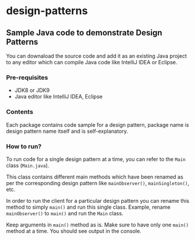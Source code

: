 # design-patterns
## Sample Java code to demonstrate Design Patterns
You can downaload the source code and add it as an existing Java project to any editor which can compile Java code like
IntelliJ IDEA or Eclipse. 
### Pre-requisites
- JDK8 or JDK9
- Java editor like IntelliJ IDEA, Eclipse
### Contents
Each package contains code sample for a design pattern, package name is design pattern name itself and is self-explanatory.
### How to run?
To run code for a single design pattern at a time, you can refer to the `Main` class (`Main.java`).

This class contains different main methods which have been renamed as per the corresponding design pattern
like `mainObserver()`, `mainSingleton()`, etc.

In order to run the client for a particular design pattern you can rename this method to simply `main()`
and run this single class. Example, rename `mainObserver()` to `main()` and run the `Main` class.

Keep arguments in `main()` method as is. Make sure to have only one `main()` method at a time.
You should see output in the console.

